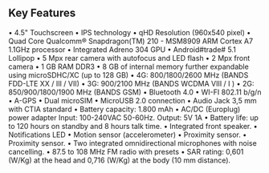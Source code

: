 ## Key Features
•	4.5" Touchscreen
•	IPS technology
•	qHD Resolution (960x540 pixel)
•	Quad Core Qualcomm® Snapdragon(TM) 210 - MSM8909 ARM Cortex A7 1.1GHz processor
•	Integrated Adreno 304 GPU
•	Android#trade# 5.1 Lollipop
•	5 Mpx rear camera with autofocus and LED flash
•	2 Mpx front camera
•	1 GB RAM DDR3
•	8 GB of internal memory further expandable using microSDHC/XC (up to 128 GB)
•	4G: 800/1800/2600 MHz (BANDS FDD-LTE XX / III / VII)
•	3G: 900/2100 MHz (BANDS WCDMA VIII / I )
•	2G: 850/900/1800/1900 MHz (BANDS GSM)
•	Bluetooth 4.0
•	WI-FI 802.11 b/g/n
•	A-GPS
•	Dual microSIM
•	MicroUSB 2.0 connection
•	Audio Jack 3,5 mm with CTIA standard 
•	Battery capacity: 1.800 mAh
•	AC/DC (Europlug) power adapter Input: 100-240VAC 50-60Hz. Output: 5V 1A
•	Battery life: up to 120 hours on standby and 8 hours talk time.
•	Integrated front speaker.
•	Notifications LED
•	Motion sensor (accelerometer)
•	Proximity sensor.
•	Proximity sensor.
•	Two integrated omnidirectional microphones with noise cancelling.
•	87.5 to 108 MHz FM radio with presets
•	SAR rating: 0,601 (W/Kg) at the head and 0,716 (W/Kg) at the body (10 mm distance).



